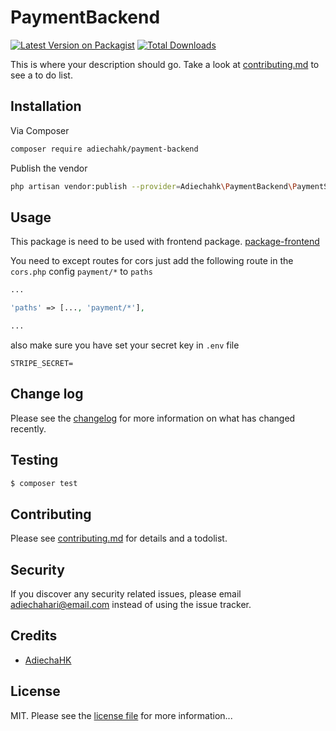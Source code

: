 # PaymentBackend

[![Latest Version on Packagist][ico-version]][link-packagist]
[![Total Downloads][ico-downloads]][link-downloads]

This is where your description should go. Take a look at [contributing.md](contributing.md) to see a to do list.

## Installation

Via Composer

``` bash
composer require adiechahk/payment-backend
```

Publish the vendor
```bash
php artisan vendor:publish --provider=Adiechahk\PaymentBackend\PaymentServiceProvider
```


## Usage

This package is need to be used with frontend package. [package-frontend](https://github.com/AdiechaHK/pkg-payment-frontend)

You need to except routes for cors
just add the following route in the `cors.php` config
`payment/*` to `paths`

```php
...

'paths' => [..., 'payment/*'],

...
```

also make sure you have set your secret key in `.env` file

```
STRIPE_SECRET=
```


## Change log

Please see the [changelog](changelog.md) for more information on what has changed recently.

## Testing

``` bash
$ composer test
```

## Contributing

Please see [contributing.md](contributing.md) for details and a todolist.

## Security

If you discover any security related issues, please email adiechahari@email.com instead of using the issue tracker.

## Credits

- [AdiechaHK][link-author]

## License

MIT. Please see the [license file](license.md) for more information...

[ico-version]: https://img.shields.io/packagist/v/adiechahk/payment-backend.svg?style=flat-square
[ico-downloads]: https://img.shields.io/packagist/dt/adiechahk/payment-backend.svg?style=flat-square
[ico-travis]: https://img.shields.io/travis/adiechahk/payment-backend/master.svg?style=flat-square
[ico-styleci]: https://styleci.io/repos/12345678/shield

[link-packagist]: https://packagist.org/packages/adiechahk/payment-backend
[link-downloads]: https://packagist.org/packages/adiechahk/payment-backend
[link-travis]: https://travis-ci.org/adiechahk/payment-backend
[link-styleci]: https://styleci.io/repos/12345678
[link-author]: https://github.com/adiechahk

